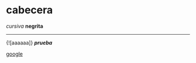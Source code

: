 # cabecera
*cursiva*
**negrita**

************************
{![aaaaaa]}
***prueba***


[google](http://www.google.es)


